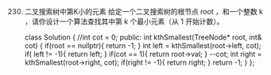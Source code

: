 230. 二叉搜索树中第K小的元素
给定一个二叉搜索树的根节点 root ，和一个整数 k ，请你设计一个算法查找其中第 k 个最小元素（从 1 开始计数）。 

		class Solution {
		    //int cot = 0;
		public:
		    int kthSmallest(TreeNode* root, int& cot) {
		        if(root == nullptr){
		            return -1;
		        }
		        int left = kthSmallest(root->left, cot);
		        if( left != -1){
		            return left;
		        }
		        if(cot == 1){
		            return root->val;
		        }
		        --cot;
		        int right = kthSmallest(root->right, cot);
		        if(right != -1){
		            return right;
		        }
		        return -1;
		    }
		};